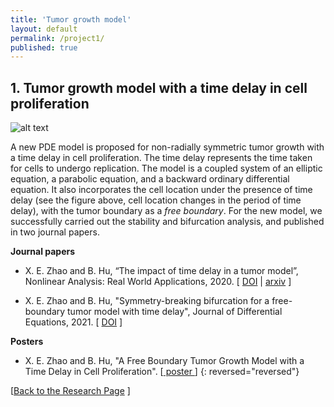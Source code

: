 ```yaml
---
title: 'Tumor growth model'
layout: default
permalink: /project1/
published: true
---
```



## 1. Tumor growth model with a time delay in cell proliferation
![alt text](https://github.com/xinyue-zhao/xinyue-zhao.github.io/blob/master/assets/research/tumorplot.jpg?raw=true)

A new PDE model is proposed for non-radially symmetric tumor growth with a time delay in cell proliferation. The time delay represents the time taken for cells to undergo replication. The model is a coupled system of an elliptic equation, a parabolic equation, and a backward ordinary differential equation. It also incorporates the cell location under the presence of time delay (see the figure above, cell location changes in the period of time delay), with the tumor boundary as a <i>free boundary</i>. For the new model, we successfully carried out the stability and bifurcation analysis, and published in two journal papers.


<b>Journal papers</b>

* X. E. Zhao and B. Hu, “The impact of time delay in a tumor model”, Nonlinear Analysis: Real World Applications, 2020. [&nbsp;<a href="https://www.sciencedirect.com/science/article/abs/pii/S1468121818312732">DOI</a>&nbsp;| 
<a href="https://arxiv.org/abs/1907.01148">arxiv</a>&nbsp;]

* X. E. Zhao and B. Hu, "Symmetry-breaking bifurcation for a free-boundary tumor model with time delay", Journal of Differential Equations, 2021. [&nbsp;<a href="https://www.sciencedirect.com/science/article/abs/pii/S0022039620300280">DOI</a>&nbsp;]

<b>Posters</b>

* X. E. Zhao and B. Hu, "A Free Boundary Tumor Growth Model with a Time Delay in Cell Proliferation". [[ poster ](https://drive.google.com/file/d/150LiQvIaTKNHumH_hkT1VzfNzhzMAI03/view?usp=sharing)]
{: reversed="reversed"}

[<a href="{{site.baseurl}}/research">Back to the Research Page</a> ]